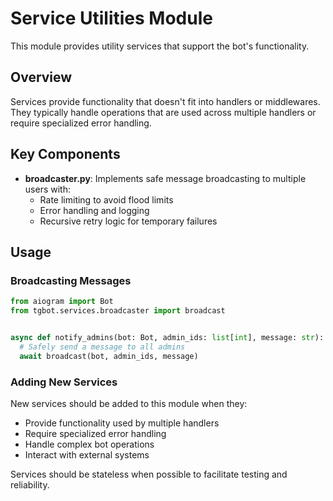 # Service Utilities Module

This module provides utility services that support the bot's functionality.

## Overview

Services provide functionality that doesn't fit into handlers or middlewares. They typically handle operations that are used across multiple handlers or require specialized error handling.

## Key Components

- **broadcaster.py**: Implements safe message broadcasting to multiple users with:
  - Rate limiting to avoid flood limits
  - Error handling and logging
  - Recursive retry logic for temporary failures

## Usage

### Broadcasting Messages

```python
from aiogram import Bot
from tgbot.services.broadcaster import broadcast


async def notify_admins(bot: Bot, admin_ids: list[int], message: str):
  # Safely send a message to all admins
  await broadcast(bot, admin_ids, message)
```

### Adding New Services

New services should be added to this module when they:
- Provide functionality used by multiple handlers
- Require specialized error handling
- Handle complex bot operations
- Interact with external systems

Services should be stateless when possible to facilitate testing and reliability.